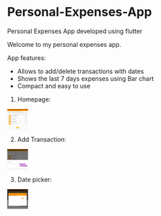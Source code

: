 # Personal-Expenses-App
Personal Expenses App developed using flutter

Welcome to my personal expenses app.


App features:

- Allows to add/delete transactions with dates
- Shows the last 7 days expenses using Bar chart
- Compact and easy to use


1) Homepage:

<a href="Homepage"><img src="https://github.com/KrishnaPandya-VGEC-IT/Personal-Expenses-App/blob/main/app_imgs/Img1.jpg" align="center" height="48" width="48" ></a>

2) Add Transaction:

<a href="Transaction"><img src="https://github.com/KrishnaPandya-VGEC-IT/Personal-Expenses-App/blob/main/app_imgs/Img2.jpg" align="center" height="48" width="48" ></a>

3) Date picker:

<a href="Datepicker"><img src="https://github.com/KrishnaPandya-VGEC-IT/Personal-Expenses-App/blob/main/app_imgs/Img3.jpg" align="center" height="48" width="48" ></a>




